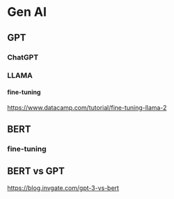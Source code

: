 # Gen AI

## GPT

### ChatGPT

### LLAMA

#### fine-tuning
https://www.datacamp.com/tutorial/fine-tuning-llama-2

## BERT 
### fine-tuning

## BERT vs GPT
https://blog.invgate.com/gpt-3-vs-bert

